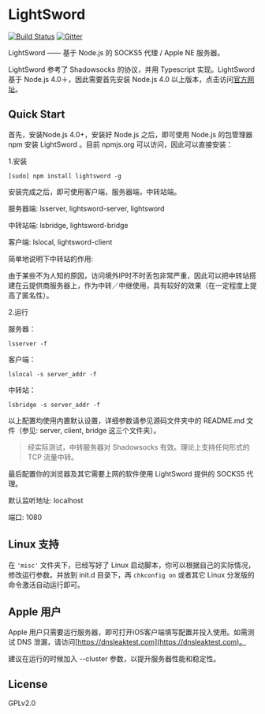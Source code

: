 # LightSword

[![Build Status](https://travis-ci.org/UnsignedInt8/LightSword.svg?branch=master)](https://travis-ci.org/UnsignedInt8/LightSword)
[![Gitter](https://badges.gitter.im/Join%20Chat.svg)](https://gitter.im/UnsignedInt8/LightSword?utm_source=badge&utm_medium=badge&utm_campaign=pr-badge)

LightSword —— 基于 Node.js 的 SOCKS5 代理 / Apple NE 服务器。

LightSword 参考了 Shadowsocks 的协议，并用 Typescript 实现。LightSword 基于 Node.js 4.0＋，因此需要首先安装 Node.js 4.0  以上版本，点击访问[官方网址](https://nodejs.org)。


Quick Start
---

首先，安装Node.js 4.0+，安装好 Node.js 之后，即可使用 Node.js 的包管理器 npm 安装 LightSword 。目前 npmjs.org 可以访问，因此可以直接安装：


1.安装
```
[sudo] npm install lightsword -g
```

安装完成之后，即可使用客户端，服务器端，中转站端。

服务器端: lsserver, lightsword-server, lightsword

中转站端: lsbridge, lightsword-bridge

客户端: lslocal, lightsword-client

简单地说明下中转站的作用: 

由于某些不为人知的原因，访问境外IP时不时丢包非常严重，因此可以把中转站搭建在云提供商服务器上，作为中转／中继使用，具有较好的效果（在一定程度上提高了匿名性）。

2.运行

服务器：
```
lsserver -f
```

客户端：
```
lslocal -s server_addr -f
```

中转站：
```
lsbridge -s server_addr -f
```

以上配置均使用内置默认设置，详细参数请参见源码文件夹中的 README.md 文件（参见: server, client, bridge 这三个文件夹）。

> 经实际测试，中转服务器对 Shadowsocks 有效。理论上支持任何形式的 TCP 流量中转。

最后配置你的浏览器及其它需要上网的软件使用 LightSword 提供的 SOCKS5 代理。

默认监听地址: localhost

端口: 1080

Linux 支持
---

在 `'misc'` 文件夹下，已经写好了 Linux 启动脚本，你可以根据自己的实际情况，修改运行参数。并放到 init.d 目录下，再 `chkconfig on` 或者其它 Linux 分发版的命令激活自动运行即可。

Apple 用户
---

Apple 用户只需要运行服务器，即可打开iOS客户端填写配置并投入使用。如需测试 DNS 泄漏，请访问[https://dnsleaktest.com](https://dnsleaktest.com)。

建议在运行的时候加入 --cluster 参数，以提升服务器性能和稳定性。

License
---

GPLv2.0
